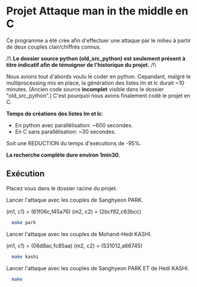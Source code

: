 
# Projet Attaque man in the middle en C

Ce programme a été crée afin d'effectuer une attaque par le milieu à partir de deux couples clair/chiffrés connus.


/!\ **Le dossier source python (old_src_python) est seulement présent à titre indicatif afin de témoigner de l'historique du projet.** /!\

Nous avions tout d'abords voulu le coder en python. Cepandant, malgré le multiprocessing mis en place, la génération des listes lm et lc durait ~10 minutes. (Ancien code source **incomplet** visible dans le dossier "old_src_python".)
C'est pourquoi nous avons finalement codé le projet en C.

**Temps de créations des listes lm et lc**: 
 - En python avec parallélisation: ~600 secondes.
 - En C sans parallélisation: ~30 secondes.

Soit une REDUCTION du temps d'exécutions de -95%.

**La recherche complète dure environ 1min30.**


## Exécution

Placez vous dans le dossier racine du projet.


Lancer l'attaque avec les couples de Sanghyeon PARK.

(m1, c1) = (61f06c,f45a76)
(m2, c2) = (2bcf92,c63bcc)

```bash
  make park
```

Lancer l'attaque avec les couples de Mohand-Hedi KASHI.

(m1, c1) = (06d8ac,fc85aa)
(m2, c2) = (531012,a66745)

```bash
  make kashi
```

Lancer l'attaque avec les couples de Sanghyeon PARK ET de Hedi KASHI.

```bash
  make
```